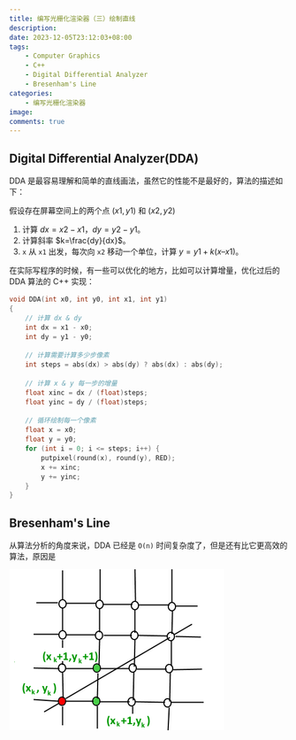 ```yaml
---
title: 编写光栅化渲染器（三）绘制直线
description: 
date: 2023-12-05T23:12:03+08:00
tags:
    - Computer Graphics
    - C++
    - Digital Differential Analyzer
    - Bresenham's Line
categories:
    - 编写光栅化渲染器
image: 
comments: true
---
```


## Digital Differential Analyzer(DDA)

DDA 是最容易理解和简单的直线画法，虽然它的性能不是最好的，算法的描述如下：

假设存在屏幕空间上的两个点 $(x1, y1)$ 和 $(x2, y2)$

1. 计算 $dx=x2-x1$，$dy=y2-y1$。
2. 计算斜率 $k=\frac{dy}{dx}$。
3. `x` 从 `x1` 出发，每次向 `x2` 移动一个单位，计算 $y=y1+k(x–x1)$。

在实际写程序的时候，有一些可以优化的地方，比如可以计算增量，优化过后的 DDA 算法的 C++ 实现：

```cpp
void DDA(int x0, int y0, int x1, int y1)
{
    // 计算 dx & dy 
    int dx = x1 - x0;
    int dy = y1 - y0;

    // 计算需要计算多少步像素
    int steps = abs(dx) > abs(dy) ? abs(dx) : abs(dy);

    // 计算 x & y 每一步的增量
    float xinc = dx / (float)steps;
    float yinc = dy / (float)steps;

    // 循环绘制每一个像素
    float x = x0;
    float y = y0;
    for (int i = 0; i <= steps; i++) {
        putpixel(round(x), round(y), RED);
        x += xinc;
        y += yinc;
    }
}
```

## Bresenham's Line

从算法分析的角度来说，DDA 已经是 `O(n)` 时间复杂度了，但是还有比它更高效的算法，原因是

![Bresenham's Line](1.png)
